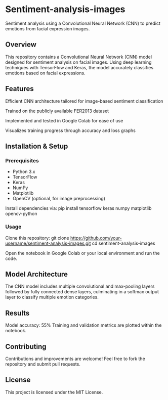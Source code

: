 # Sentiment-analysis-images
Sentiment analysis using a Convolutional Neural Network (CNN) to predict emotions from facial expression images.

## Overview
This repository contains a Convolutional Neural Network (CNN) model designed for sentiment analysis on facial images. Using deep learning techniques with TensorFlow and Keras, the model accurately classifies emotions based on facial expressions.

## Features
Efficient CNN architecture tailored for image-based sentiment classification

Trained on the publicly available FER2013 dataset

Implemented and tested in Google Colab for ease of use

Visualizes training progress through accuracy and loss graphs

## Installation & Setup
### Prerequisites
- Python 3.x
- TensorFlow
- Keras
- NumPy
- Matplotlib
- OpenCV (optional, for image preprocessing)

Install dependencies via:
pip install tensorflow keras numpy matplotlib opencv-python

### Usage
Clone this repository:
git clone https://github.com/your-username/sentiment-analysis-images.git
cd sentiment-analysis-images

Open the notebook in Google Colab or your local environment and run the code.

## Model Architecture
The CNN model includes multiple convolutional and max-pooling layers followed by fully connected dense layers, culminating in a softmax output layer to classify multiple emotion categories.

## Results
Model accuracy: 55% 
Training and validation metrics are plotted within the notebook.

## Contributing
Contributions and improvements are welcome! Feel free to fork the repository and submit pull requests.

## License
This project is licensed under the MIT License.


